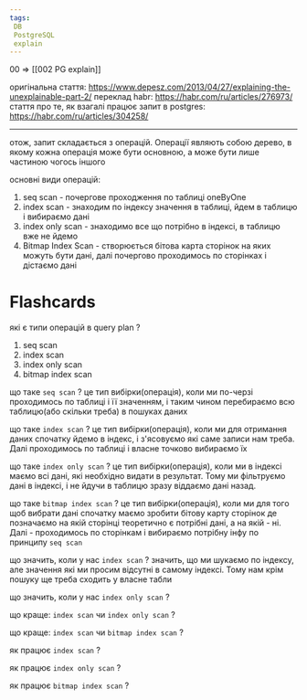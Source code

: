 ```yaml
---
tags:
 DB
 PostgreSQL
 explain
---
```


00 => [[002 PG explain]]

оригінальна стаття:  https://www.depesz.com/2013/04/27/explaining-the-unexplainable-part-2/
переклад habr: https://habr.com/ru/articles/276973/
стаття про те, як взагалі працює запит в postgres: https://habr.com/ru/articles/304258/

---

отож, запит складається з операцій. Операції являють собою дерево, в якому кожна операція може бути основною, а може бути лише частиною чогось іншого

основні види операцій:
1. seq scan - почергове проходження по таблиці oneByOne
2. index scan - знаходим по індексу значення в таблиці, йдем в таблицю і вибираємо дані
3. index only scan - знаходимо все що потрібно в індексі, в таблицю вже не йдемо
4. Bitmap Index Scan - створюється бітова карта сторінок на яких можуть бути дані, далі почергово проходимось по сторінках і дістаємо дані


# Flashcards

які є типи операцій в query plan
? 
1. seq scan
2. index scan
3. index only scan
4. bitmap index scan

що такe `seq scan`
? 
це тип вибірки(операція), коли ми по-черзі проходимось по таблиці і її значенням, і таким чином перебираємо всю таблицю(або скільки треба) в пошуках даних

що такe `index scan`
?
це тип вибірки(операція), коли ми для отримання даних спочатку йдемо в індекс, і з'ясовуємо які саме записи нам треба. Далі проходимось по таблиці і власне точково вибираємо їх

що такe `index only scan`
?
це тип вибірки(операція), коли ми в індексі маємо всі дані, які необхідно видати в результат. Тому ми фільтруємо дані в індексі, і не йдучи в таблицю зразу віддаємо дані назад.

що такe `bitmap index scan`
?
це тип вибірки(операція), коли ми для того щоб вибрати дані спочатку маємо зробити бітову карту сторінок де позначаємо на якій сторінці теоретично є потрібні дані, а на якій - ні. Далі - проходимось по сторінкам і вибираємо потрібну інфу по принципу `seq scan`


що значить, коли у нас `index scan`
?
значить, що ми шукаємо по індексу, але значення які ми просим відсутні в самому індексі. Тому нам крім пошуку ще треба сходить у власне табли

що значить, коли у нас `index only scan`
?

що краще: `index scan` чи `index only scan`
?

що краще: `index scan` чи `bitmap index scan`
?

як працює `index scan`
?

як працює `index only scan`
?

як працює `bitmap index scan`
?